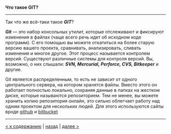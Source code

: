 **Что такое GIT?**

---

Так что же всё-таки такое ***GIT***?

***Git*** — это набор консольных утилит, которые отслеживают и фиксируют изменения в файлах (чаще всего речь идет об исходном коде программ). С его помощью вы можете откатиться на более старую версию вашего проекта, сравнивать, анализировать, сливать изменения и многое другое. Этот процесс называется контролем версий. Существуют различные системы для контроля версий. Вы, возможно, о них слышали: ***SVN, Mercurial, Perforce, CVS, Bitkeeper*** и другие.

Git является распределенным, то есть не зависит от одного центрального сервера, на котором хранятся файлы. Вместо этого он работает полностью локально, сохраняя данные в папках на жестком диске, которые называются репозиторием. Тем не менее, вы можете хранить копию репозитория онлайн, это сильно облегчает работу над одним проектом для нескольких людей. Для этого используются сайты вроде [github](https://github.com) и [bitbucket](https://bitbucket.org)

---

[< к содержанию](./readme.md) | [назад](./intro.md) | [далее >](./termin.md)